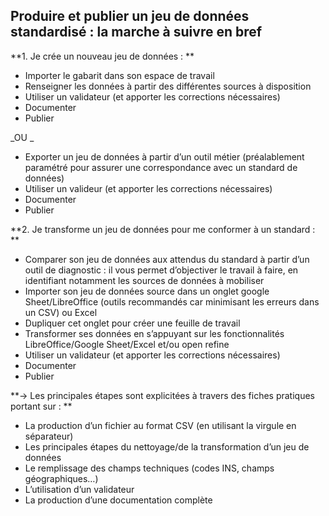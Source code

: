 ## Produire et publier un jeu de données standardisé : la marche à suivre en bref 

**1. Je crée un nouveau jeu de données : **

* Importer le gabarit dans son espace de travail  
* Renseigner les données à partir des différentes sources à disposition 
* Utiliser un validateur (et apporter les corrections nécessaires) 
* Documenter 
* Publier 

_OU _


* Exporter un jeu de données à partir d’un outil métier (préalablement paramétré pour assurer une correspondance avec un standard de données) 
* Utiliser un valideur (et apporter les corrections nécessaires) 
* Documenter 
* Publier 

**2. Je transforme un jeu de données pour me conformer à un standard : **

* Comparer son jeu de données aux attendus du standard à partir d’un outil de diagnostic : il vous permet d’objectiver le travail à faire, en identifiant notamment les sources de données à mobiliser
* Importer son jeu de données source dans un onglet google Sheet/LibreOffice (outils recommandés car minimisant les erreurs dans un CSV) ou Excel
* Dupliquer cet onglet pour créer une feuille de travail
* Transformer ses données en s’appuyant sur les fonctionnalités LibreOffice/Google Sheet/Excel et/ou open refine 
* Utiliser un validateur (et apporter les corrections nécessaires) 
* Documenter 
* Publier 

**→ Les principales étapes sont explicitées à travers des fiches pratiques portant sur :  **

* La production d’un fichier au format CSV (en utilisant la virgule en séparateur) 
* Les principales étapes du nettoyage/de la transformation d’un jeu de données 
* Le remplissage des champs techniques (codes INS, champs géographiques…) 
* L’utilisation d’un validateur 
* La production d’une documentation complète
